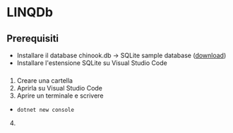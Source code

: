# LINQDb
## Prerequisiti
* Installare il database chinook.db -> SQLite sample database ([download](https://www.sqlitetutorial.net/wp-content/uploads/2018/03/chinook.zip))
* Installare l'estensione SQLite su Visual Studio Code  
###
1. Creare una cartella
2. Aprirla su Visual Studio Code
3. Aprire un terminale e scrivere
* ```
  dotnet new console
  ```
4.
